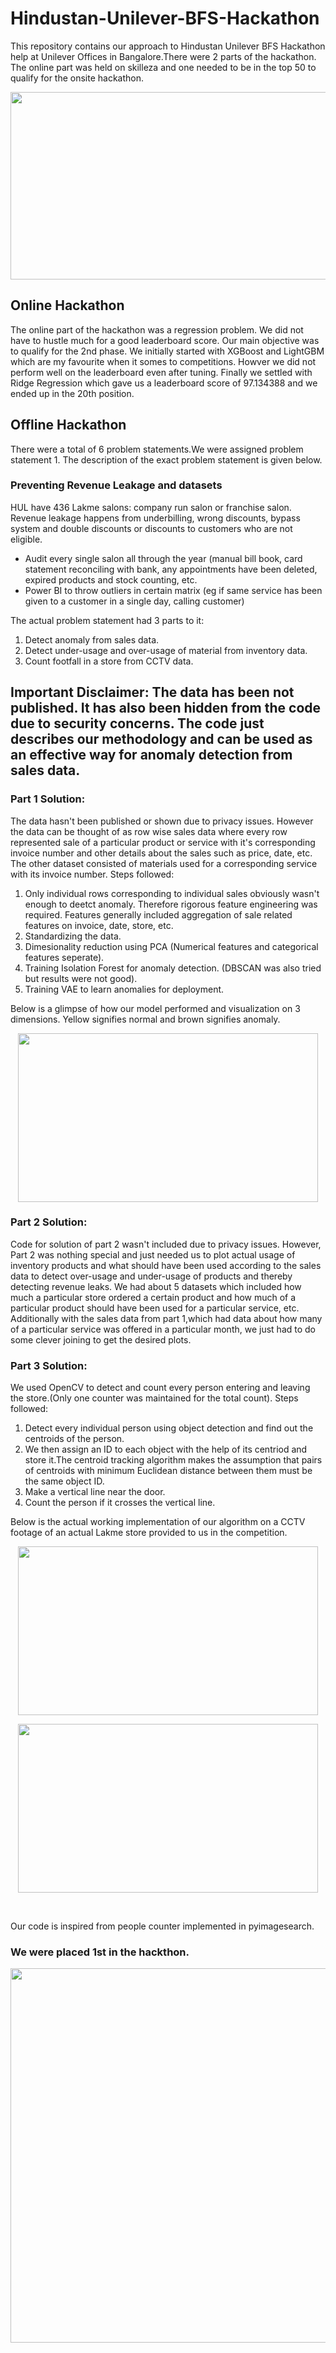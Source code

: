 # Hindustan-Unilever-BFS-Hackathon
This repository contains our approach to Hindustan Unilever BFS Hackathon help at Unilever Offices in Bangalore.There were 2 parts of the hackathon. The online part was held on skilleza and one needed to be in the top 50 to qualify for the onsite hackathon.
<p align="center">
<img width="1400" height="300" src="https://github.com/Sreyan88/Hindustan-Unilever-BFS-Hackathon/blob/master/Extra/HUL BFS.png">
</p>

## Online Hackathon
The online part of the hackathon was a regression problem. We did not have to hustle much for a good leaderboard score. Our main objective was to qualify for the 2nd phase. We initially started with  XGBoost and LightGBM which are my favourite when it somes to competitions. Howver we did not perform well on the leaderboard even after tuning. Finally we settled with Ridge Regression which gave us a leaderboard score of 97.134388 and we ended up in the 20th position.

## Offline Hackathon
There were a total of 6 problem statements.We were assigned problem statement 1. The description of the exact problem statement is given below.

### Preventing Revenue Leakage and datasets
HUL have 436 Lakme salons: company run salon or franchise salon. Revenue leakage happens from underbilling, wrong discounts, bypass system and double discounts or discounts to customers who are not eligible.
- Audit every single salon all through the year (manual bill book, card statement reconciling with bank, any appointments have been deleted, expired products and stock counting, etc.
- Power BI to throw outliers in certain matrix (eg if same service has been given to a customer in a single day, calling customer)

The actual problem statement had 3 parts to it:
1. Detect anomaly from sales data.
2. Detect under-usage and over-usage of material from inventory data.
3. Count footfall in a store from CCTV data.

## Important Disclaimer: The data has been not published. It has also been hidden from the code due to security concerns. The code just describes our methodology and can be used as an effective way for anomaly detection from sales data.
### Part 1 Solution:
The data hasn't been published or shown due to privacy issues. However the data can be thought of as row wise sales data where every row represented sale of a particular product or service with it's corresponding invoice number and other details about the sales such as price, date, etc.
The other dataset consisted of materials used for a corresponding service with its invoice number.
Steps followed:
1. Only individual rows corresponding to individual sales obviously wasn't enough to deetct anomaly. Therefore rigorous feature engineering was required. Features generally included aggregation of sale related features on invoice, date, store, etc.
2. Standardizing the data.
3. Dimesionality reduction using PCA (Numerical features and categorical features seperate).
4. Training Isolation Forest for anomaly detection. (DBSCAN was also tried but results were not good).
5. Training VAE to learn anomalies for deployment.

Below is a glimpse of how our model performed and visualization on 3 dimensions. Yellow signifies normal and brown signifies anomaly.

<p align="center">
<img width="480" height="270" src="https://github.com/Sreyan88/Hindustan-Unilever-BFS-Hackathon/blob/master/Extra/Anomaly Plot.png">
</p>

### Part 2 Solution:
Code for solution of part 2 wasn't included due to privacy issues. However, Part 2 was nothing special and just needed us to plot actual usage of inventory products and what should have been used according to the sales data to detect over-usage and under-usage of products and thereby detecting revenue leaks. We had about 5 datasets which included how much a particular store ordered a certain product and how much of a particular product should have been used for a particular service, etc. Additionally with the sales data from part 1,which had data about how many of a particular service was offered in a particular month, we just had to do some clever joining to get the desired plots.

### Part 3 Solution:
We used OpenCV to detect and count every person entering and leaving the store.(Only one counter was maintained for the total count).
Steps followed:
1. Detect every individual person using object detection and find out the centroids of the person.
2. We then assign an ID to each object with the help of its centriod and store it.The centroid tracking algorithm makes the assumption that pairs of centroids with minimum Euclidean distance between them must be the same object ID.
3. Make a vertical line near the door.
4. Count the person if it crosses the vertical line.

Below is the actual working implementation of our algorithm on a CCTV footage of an actual Lakme store provided to us in the competition.

<p align="center">
<img width="480" height="270" src="https://github.com/Sreyan88/Hindustan-Unilever-BFS-Hackathon/blob/master/Extra/In.gif">
</p>
<p align="center">
<img width="480" height="270" src="https://github.com/Sreyan88/Hindustan-Unilever-BFS-Hackathon/blob/master/Extra/Out.gif">
</p></br>

Our code is inspired from people counter implemented in pyimagesearch.
### We were placed 1st in the hackthon.
<p align="center">
<img width="800" height="599" src="https://github.com/Sreyan88/Hindustan-Unilever-BFS-Hackathon/blob/master/Extra/Winning.jpg">
</p></br>


